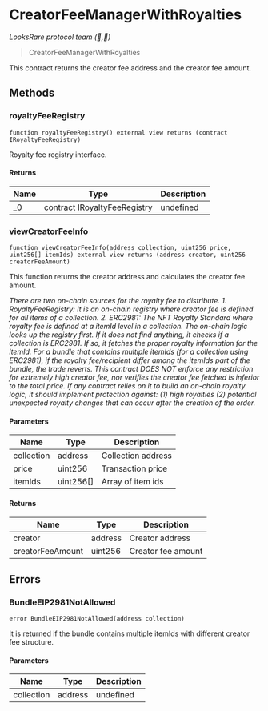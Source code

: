 # CreatorFeeManagerWithRoyalties

*LooksRare protocol team (👀,💎)*

> CreatorFeeManagerWithRoyalties

This contract returns the creator fee address and the creator fee amount.



## Methods

### royaltyFeeRegistry

```solidity
function royaltyFeeRegistry() external view returns (contract IRoyaltyFeeRegistry)
```

Royalty fee registry interface.




#### Returns

| Name | Type | Description |
|---|---|---|
| _0 | contract IRoyaltyFeeRegistry | undefined |

### viewCreatorFeeInfo

```solidity
function viewCreatorFeeInfo(address collection, uint256 price, uint256[] itemIds) external view returns (address creator, uint256 creatorFeeAmount)
```

This function returns the creator address and calculates the creator fee amount.

*There are two on-chain sources for the royalty fee to distribute.      1. RoyaltyFeeRegistry: It is an on-chain registry where creator fee is defined         for all items of a collection.      2. ERC2981: The NFT Royalty Standard where royalty fee is defined at a itemId level in a collection.      The on-chain logic looks up the registry first. If it does not find anything,      it checks if a collection is ERC2981. If so, it fetches the proper royalty information for the itemId.      For a bundle that contains multiple itemIds (for a collection using ERC2981), if the royalty fee/recipient      differ among the itemIds part of the bundle, the trade reverts.      This contract DOES NOT enforce any restriction for extremely high creator fee,      nor verifies the creator fee fetched is inferior to the total price.      If any contract relies on it to build an on-chain royalty logic,      it should implement protection against:      (1) high royalties      (2) potential unexpected royalty changes that can occur after the creation of the order.*

#### Parameters

| Name | Type | Description |
|---|---|---|
| collection | address | Collection address |
| price | uint256 | Transaction price |
| itemIds | uint256[] | Array of item ids |

#### Returns

| Name | Type | Description |
|---|---|---|
| creator | address | Creator address |
| creatorFeeAmount | uint256 | Creator fee amount |




## Errors

### BundleEIP2981NotAllowed

```solidity
error BundleEIP2981NotAllowed(address collection)
```

It is returned if the bundle contains multiple itemIds with different creator fee structure.



#### Parameters

| Name | Type | Description |
|---|---|---|
| collection | address | undefined |


